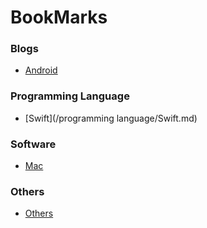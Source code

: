 # BookMarks
### Blogs

* [Android](/blogs/Android.md)

### Programming Language

* [Swift](/programming language/Swift.md)

### Software

- [Mac](/software/Mac.md)

### Others

* [Others](others.md)